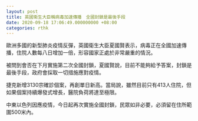 ```yaml
---
layout: post
title: 英國衛生大臣稱病毒加速傳播　全國封鎖是最後手段
date: 2020-09-18 17:06:49.000000000 +08:00
categories: rthk
---
```


歐洲多國的新型肺炎疫情反彈，英國衛生大臣夏國賢表示，病毒正在全國加速傳播，住院人數每八日增加一倍，形容國家正處於非常嚴重的情況。

被問到會否在下月實施第二次全國封鎖，夏國賢說，目前不能夠給予答案，封鎖是最後手段，政府會採取一切措施應對疫情。

捷克新增3130宗確診個案，再創單日新高。當局說，雖然目前只有413人住院，但如果個案持續爆發式增長，醫院負荷將達至極限。

中東以色列因應疫情，今日起再次實施全國封鎖，民眾如非必要，必須留在住所範圍500米內。
